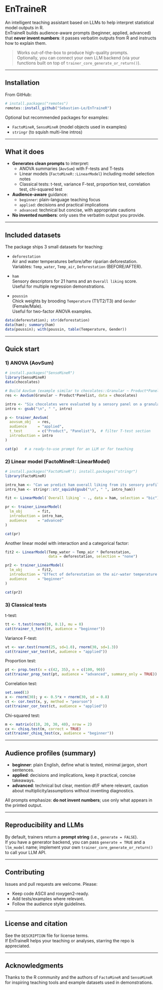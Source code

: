 # EnTraineR

An intelligent teaching assistant based on LLMs to help interpret statistical model outputs in R.  
EnTraineR builds audience-aware prompts (beginner, applied, advanced) that **never invent numbers**: it passes verbatim outputs from R and instructs how to explain them.

> Works out-of-the-box to produce high-quality prompts.  
> Optionally, you can connect your own LLM backend (via your functions built on top of `trainer_core_generate_or_return()`).

---

## Installation

From GitHub:

```r
# install.packages("remotes")
remotes::install_github("Sebastien-Le/EnTraineR")
```

Optional but recommended packages for examples:
- `FactoMineR`, `SensoMineR` (model objects used in examples)
- `stringr` (to squish multi-line intros)

---

## What it does

- **Generates clean prompts** to interpret:
  - ANOVA summaries (`AovSum`) with F-tests and T-tests
  - Linear models (`FactoMineR::LinearModel`) including model selection notes
  - Classical tests: t-test, variance F-test, proportion test, correlation test, chi-squared test
- **Audience-aware** guidance:
  - `beginner`: plain-language teaching focus
  - `applied`: decisions and practical implications
  - `advanced`: technical but concise, with appropriate cautions
- **No invented numbers**: only uses the verbatim output you provide.

---

## Included datasets

The package ships 3 small datasets for teaching:

- `deforestation`  
  Air and water temperatures before/after riparian deforestation.  
  Variables: `Temp_water`, `Temp_air`, `Deforestation` (BEFORE/AFTER).

- `ham`  
  Sensory descriptors for 21 hams and an `Overall liking` score.  
  Useful for multiple regression demonstrations.

- `poussin`  
  Chick weights by brooding `Temperature` (T1/T2/T3) and `Gender` (Female/Male).  
  Useful for two-factor ANOVA examples.

```r
data(deforestation); str(deforestation)
data(ham); summary(ham)
data(poussin); with(poussin, table(Temperature, Gender))
```

---

## Quick start

### 1) ANOVA (AovSum)

```r
# install.packages("SensoMineR")
library(SensoMineR)
data(chocolates)

# Build AovSum (example similar to chocolates::Granular ~ Product*Panelist)
res <- AovSum(Granular ~ Product*Panelist, data = chocolates)

intro <- "Six chocolates were evaluated by a sensory panel on a granular attribute."
intro <- gsub("\n", " ", intro)

p <- trainer_AovSum(
  aovsum_obj   = res,
  audience     = "applied",
  t_test       = c("Product", "Panelist"),  # filter T-test section
  introduction = intro
)

cat(p)   # a ready-to-use prompt for an LLM or for teaching
```

### 2) Linear model (FactoMineR::LinearModel)

```r
# install.packages("FactoMineR"); install.packages("stringr")
library(FactoMineR)

intro_ham <- "Can we predict ham overall liking from its sensory profile?"
intro_ham <- stringr::str_squish(gsub("\n", " ", intro_ham))

fit <- LinearModel(`Overall liking` ~ ., data = ham, selection = "bic")

pr <- trainer_LinearModel(
  lm_obj       = fit,
  introduction = intro_ham,
  audience     = "advanced"
)

cat(pr)
```

Another linear model with interaction and a categorical factor:

```r
fit2 <- LinearModel(Temp_water ~ Temp_air * Deforestation,
                    data = deforestation, selection = "none")

pr2 <- trainer_LinearModel(
  lm_obj       = fit2,
  introduction = "Effect of deforestation on the air-water temperature link.",
  audience     = "beginner"
)

cat(pr2)
```

### 3) Classical tests

t-test:
```r
tt <- t.test(rnorm(20, 0.1), mu = 0)
cat(trainer_t_test(tt, audience = "beginner"))
```

Variance F-test:
```r
vt <- var.test(rnorm(25, sd=1.0), rnorm(30, sd=1.3))
cat(trainer_var_test(vt, audience = "applied"))
```

Proportion test:
```r
pt <- prop.test(x = c(42, 35), n = c(100, 90))
cat(trainer_prop_test(pt, audience = "advanced", summary_only = TRUE))
```

Correlation test:
```r
set.seed(1)
x <- rnorm(30); y <- 0.5*x + rnorm(30, sd = 0.8)
ct <- cor.test(x, y, method = "pearson")
cat(trainer_cor_test(ct, audience = "applied"))
```

Chi-squared test:
```r
m <- matrix(c(10, 20, 30, 40), nrow = 2)
cx <- chisq.test(m, correct = TRUE)
cat(trainer_chisq_test(cx, audience = "beginner"))
```

---

## Audience profiles (summary)

- **beginner**: plain English, define what is tested, minimal jargon, short sentences.
- **applied**: decisions and implications, keep it practical, concise takeaways.
- **advanced**: technical but clear, mention df/F where relevant, caution about multiplicity/assumptions without inventing diagnostics.

All prompts emphasize: **do not invent numbers**; use only what appears in the printed output.

---

## Reproducibility and LLMs

By default, trainers return a **prompt string** (i.e., `generate = FALSE`).  
If you have a generator backend, you can pass `generate = TRUE` and a `llm_model` name; implement your own `trainer_core_generate_or_return()` to call your LLM API.

---

## Contributing

Issues and pull requests are welcome. Please:
- Keep code ASCII and roxygen2-ready.
- Add tests/examples where relevant.
- Follow the audience style guidelines.

---

## License and citation

See the `DESCRIPTION` file for license terms.  
If EnTraineR helps your teaching or analyses, starring the repo is appreciated.

---

## Acknowledgments

Thanks to the R community and the authors of `FactoMineR` and `SensoMineR` for inspiring teaching tools and example datasets used in demonstrations.
